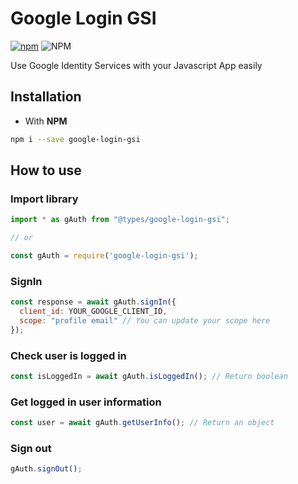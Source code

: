 # Google Login GSI

[![npm](https://img.shields.io/npm/v/vue3-google-signin)](https://www.npmjs.com/package/vue3-google-signin) ![NPM](https://img.shields.io/npm/l/vue3-google-signin)

Use Google Identity Services with your Javascript App easily

## Installation

- With **NPM**

```bash
npm i --save google-login-gsi
```

## How to use

### Import library

```js
import * as gAuth from "@types/google-login-gsi";

// or

const gAuth = require('google-login-gsi');
```

### SignIn
```js
const response = await gAuth.signIn({
  client_id: YOUR_GOOGLE_CLIENT_ID,
  scope: "profile email" // You can update your scope here
});
```

### Check user is logged in
```js
const isLoggedIn = await gAuth.isLoggedIn(); // Return boolean
```

### Get logged in user information
```js
const user = await gAuth.getUserInfo(); // Return an object
```

### Sign out
```js
gAuth.signOut();
```

